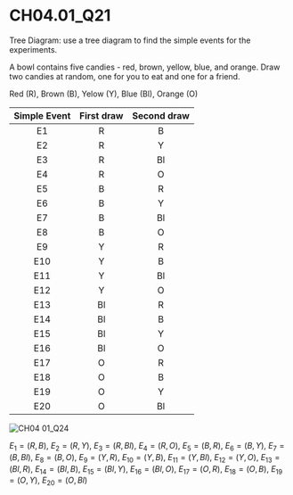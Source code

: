 # CH04.01_Q21 #
Tree Diagram: use a tree diagram to find the simple events for the experiments.

A bowl contains five candies - red, brown, yellow, blue, and orange. Draw two candies at random, one for you to eat and one for a friend.

Red	(R), 
Brown	(B), 
Yelow	(Y), 
Blue	(Bl), 
Orange	(O)

| Simple Event | First draw | Second draw   |
|:------------:|:----------:|:-------------:|
| E1    | R           | B            |
| E2    | R           | Y            |
| E3    | R           | Bl           |
| E4    | R           | O            |
| E5    | B           | R            |
| E6    | B           | Y            |
| E7    | B           | Bl           |
| E8    | B           | O            |
| E9    | Y           | R            |
| E10   | Y           | B            |
| E11   | Y           | Bl           |
| E12   | Y           | O            |
| E13   | Bl          | R            |
| E14   | Bl          | B            |
| E15   | Bl          | Y            |
| E16   | Bl          | O            |
| E17   | O           | R            |
| E18   | O           | B            |
| E19   | O           | Y            |
| E20   | O           | Bl           |

![CH04 01_Q24](https://github.com/user-attachments/assets/e24fa15d-1046-4a49-8a3f-5c7aa6cf880f)


$E_{1} = (R, B)$, 
$E_{2} = (R, Y)$, 
$E_{3} = (R, Bl)$, 
$E_{4} = (R, O)$, 
$E_{5} = (B, R)$, 
$E_{6} = (B, Y)$, 
$E_{7} = (B, Bl)$, 
$E_{8} = (B, O)$, 
$E_{9} = (Y, R)$, 
$E_{10} = (Y, B)$, 
$E_{11} = (Y, Bl)$, 
$E_{12} = (Y, O)$, 
$E_{13} = (Bl, R)$, 
$E_{14} = (Bl, B)$, 
$E_{15} = (Bl, Y)$, 
$E_{16} = (Bl, O)$, 
$E_{17} = (O, R)$, 
$E_{18} = (O, B)$, 
$E_{19} = (O, Y)$, 
$E_{20} = (O, Bl)$






